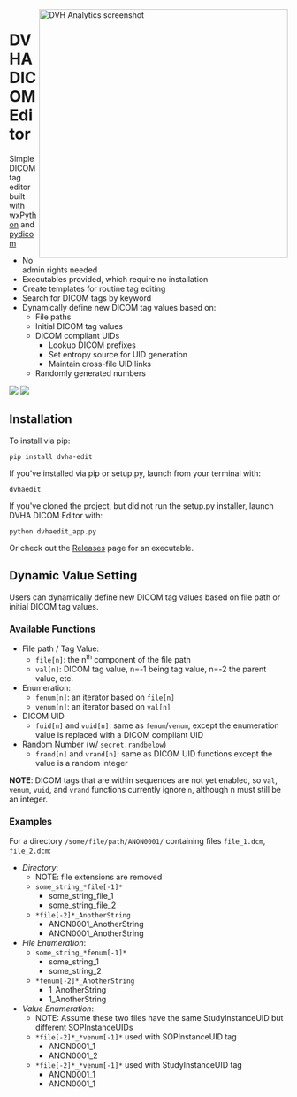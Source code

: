 <img src='https://user-images.githubusercontent.com/4778878/78034714-b411a800-732d-11ea-8a5e-510d371b50ae.png' align='right' width='450' alt="DVH Analytics screenshot">  

# DVHA DICOM Editor
Simple DICOM tag editor built with [wxPython](https://github.com/wxWidgets/Phoenix) and [pydicom](https://github.com/pydicom/pydicom)  
* No admin rights needed
* Executables provided, which require no installation  
* Create templates for routine tag editing
* Search for DICOM tags by keyword
* Dynamically define new DICOM tag values based on:
    * File paths
    * Initial DICOM tag values
    * DICOM compliant UIDs
        * Lookup DICOM prefixes
        * Set entropy source for UID generation
        * Maintain cross-file UID links
    * Randomly generated numbers

<a href="https://pypi.org/project/dvha-edit/">
        <img src="https://img.shields.io/pypi/v/dvha-edit.svg" /></a>
<a href="https://lgtm.com/projects/g/cutright/DVHA-DICOM-Editor/context:python">
        <img src="https://img.shields.io/lgtm/grade/python/g/cutright/DVHA-DICOM-Editor.svg?logo=lgtm&label=code%20quality" /></a>


Installation
---------
To install via pip:
```
pip install dvha-edit
```
If you've installed via pip or setup.py, launch from your terminal with:
```
dvhaedit
```
If you've cloned the project, but did not run the setup.py installer, launch DVHA DICOM Editor with:
```
python dvhaedit_app.py
```
Or check out the [Releases](https://github.com/cutright/DVHA-DICOM-Editor/releases) page for an executable.

Dynamic Value Setting
--------------------------
Users can dynamically define new DICOM tag values based on file path or initial DICOM tag values.

### Available Functions
* File path / Tag Value:
    * `file[n]`: the n<sup>th</sup> component of the file path
    * `val[n]`: DICOM tag value, n=-1 being tag value, n=-2 the parent value, etc.
* Enumeration:
    * `fenum[n]`: an iterator based on `file[n]`
    * `venum[n]`: an iterator based on `val[n]` 
* DICOM UID
    * `fuid[n]` and `vuid[n]`: same as `fenum`/`venum`, except the enumeration value is replaced with a 
    DICOM compliant UID
* Random Number (w/ `secret.randbelow`)
    * `frand[n]` and `vrand[n]`: same as DICOM UID functions except the value is a random integer

**NOTE**: DICOM tags that are within sequences are not yet enabled, so `val`, `venum`, `vuid`, and 
`vrand` functions currently ignore `n`, although n must still be an integer.

### Examples
For a directory `/some/file/path/ANON0001/` containing files `file_1.dcm`, `file_2.dcm`:
* *Directory*:
    * NOTE: file extensions are removed
    * `some_string_*file[-1]*`
        * some_string_file_1
        * some_string_file_2
    * `*file[-2]*_AnotherString`
        * ANON0001_AnotherString
        * ANON0001_AnotherString
* *File Enumeration*:
    * `some_string_*fenum[-1]*`
        * some_string_1
        * some_string_2
    * `*fenum[-2]*_AnotherString`
        * 1_AnotherString
        * 1_AnotherString
* *Value Enumeration*:
    * NOTE: Assume these two files have the same StudyInstanceUID but different SOPInstanceUIDs
    * `*file[-2]*_*venum[-1]*` used with SOPInstanceUID tag
        * ANON0001_1
        * ANON0001_2
    * `*file[-2]*_*venum[-1]*` used with StudyInstanceUID tag
        * ANON0001_1
        * ANON0001_1

